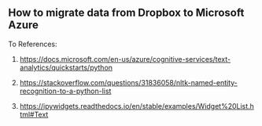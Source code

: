 ## How to migrate data from Dropbox to Microsoft Azure

To 
References:

1. https://docs.microsoft.com/en-us/azure/cognitive-services/text-analytics/quickstarts/python

2. https://stackoverflow.com/questions/31836058/nltk-named-entity-recognition-to-a-python-list

3. https://ipywidgets.readthedocs.io/en/stable/examples/Widget%20List.html#Text